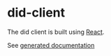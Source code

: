 # did-client

The did client is built using [React](https://reactjs.org/).


See [generated documentation](./.docs/README.md)